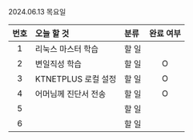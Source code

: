 2024.06.13 목요일

| 번호 | 오늘 할 것           | 분류  | 완료 여부 |
| :--: | :------------------- | :---- | :-------: |
|  1   | 리눅스 마스터 학습   | 할 일 |           |
|  2   | 변일직성 학습        | 할 일 |     O     |
|  3   | KTNETPLUS 로컬 설정  | 할 일 |     O     |
|  4   | 어머님께 진단서 전송 | 할 일 |     O     |
|  5   |                      | 할 일 |           |
|  6   |                      | 할 일 |           |





